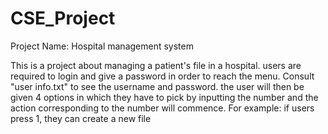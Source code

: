 # CSE_Project
 Project Name: Hospital management system

This is a project about managing a patient's file in a hospital.
users are required to login and give a password in order to reach the menu.
Consult "user info.txt" to see the username and password.
the user will then be given 4 options in which they have to pick by inputting the number and the action corresponding to the number will commence.
For example: if users press 1, they can create a new file